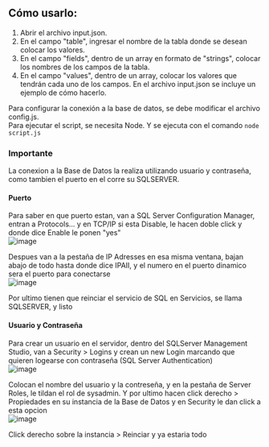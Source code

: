 ## Cómo usarlo:

1. Abrir el archivo input.json.
2. En el campo "table", ingresar el nombre de la tabla donde se desean colocar los valores.
3. En el campo "fields", dentro de un array en formato de "strings", colocar los nombres de los campos de la tabla.
4. En el campo "values", dentro de un array, colocar los valores que tendrán cada uno de los campos. En el archivo input.json se incluye un ejemplo de cómo hacerlo.

Para configurar la conexión a la base de datos, se debe modificar el archivo config.js.<br>
Para ejecutar el script, se necesita Node. Y se ejecuta con el comando `node script.js`

### Importante
La conexion a la Base de Datos la realiza utilizando usuario y contraseña, como tambien el puerto en el corre su SQLSERVER.<br>
#### Puerto
Para saber en que puerto estan, van a SQL Server Configuration Manager, entran a Protocols... y en TCP/IP si esta Disable, le hacen doble click y donde dice Enable le ponen "yes" <br>
![image](https://github.com/LucasTrinchieri/json-to-db/assets/102260737/1b587f27-d675-4b95-a9f7-2654fe56b870) <br>

Despues van a la pestaña de IP Adresses en esa misma ventana, bajan abajo de todo hasta donde dice IPAII, y el numero en el puerto dinamico sera el puerto para conectarse <br>
![image](https://github.com/LucasTrinchieri/json-to-db/assets/102260737/b4c81889-8704-4668-8817-13ed7af611cb) <br>

Por ultimo tienen que reinciar el servicio de SQL en Servicios, se llama SQLSERVER, y listo <br>

#### Usuario y Contraseña
Para crear un usuario en el servidor, dentro del SQLServer Management Studio, van a Security > Logins y crean un new Login marcando que quieren logearse con contraseña (SQL Server Authentication)<br>
![image](https://github.com/LucasTrinchieri/json-to-db/assets/102260737/9911c8b4-caef-496a-ae83-29dc54b44e34) <br>

Colocan el nombre del usuario y la contreseña, y en la pestaña de Server Roles, le tildan el rol de sysadmin. Y por ultimo hacen click derecho > Propiedades en su instancia de la Base de Datos y en Security le dan click a esta opcion <br>
![image](https://github.com/LucasTrinchieri/json-to-db/assets/102260737/52b8e9b5-bfff-469c-b8db-918f1484038f) <br>

Click derecho sobre la instancia > Reinciar y ya estaria todo
